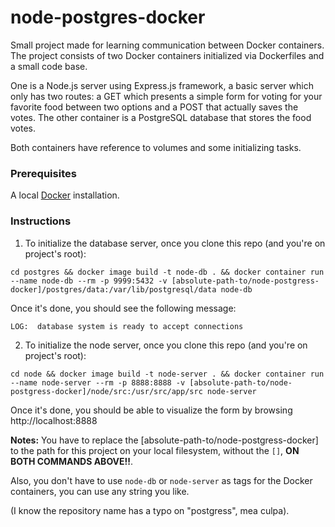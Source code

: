 # node-postgres-docker
Small project made for learning communication between Docker containers. The project consists of two Docker containers initialized via Dockerfiles and a small code base.

One is a Node.js server using Express.js framework, a basic server which only has two routes: a GET which presents a simple form for voting for your favorite food between two options and a POST that actually saves the votes. The other container is a PostgreSQL database that stores the food votes.

Both containers have reference to volumes and some initializing tasks.

### Prerequisites
A local [Docker](https://www.docker.com/) installation.

### Instructions

1. To initialize the database server, once you clone this repo (and you're on project's root): 
```
cd postgres && docker image build -t node-db . && docker container run --name node-db --rm -p 9999:5432 -v [absolute-path-to/node-postgress-docker]/postgres/data:/var/lib/postgresql/data node-db
```

Once it's done, you should see the following message:

```
LOG:  database system is ready to accept connections
```

2. To initialize the node server, once you clone this repo (and you're on project's root):
```
cd node && docker image build -t node-server . && docker container run --name node-server --rm -p 8888:8888 -v [absolute-path-to/node-postgress-docker]/node/src:/usr/src/app/src node-server
```

Once it's done, you should be able to visualize the form by browsing http://localhost:8888


**Notes:** You have to replace the [absolute-path-to/node-postgress-docker] to the path for this project on your local filesystem, without the `[]`, **ON BOTH COMMANDS ABOVE!!**.

Also, you don't have to use `node-db` or `node-server` as tags for the Docker containers, you can use any string you like.


(I know the repository name has a typo on "postgress", mea culpa).
